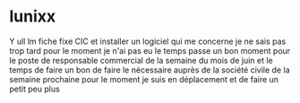 # lunixx
Y ull lm fiche fixe CIC et installer un logiciel qui me concerne je ne sais pas trop tard pour le moment je n'ai pas eu le temps passe un bon moment pour le poste de responsable commercial de la semaine du mois de juin et le temps de faire un bon de faire le nécessaire auprès de la société civile de la semaine prochaine pour le moment je suis en déplacement et de faire un petit peu plus

